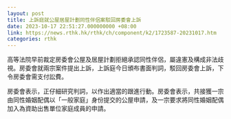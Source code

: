```yaml
---
layout: post
title: 上訴庭就公屋居屋計劃同性伴侶案駁回房委會上訴
date: 2023-10-17 22:51:27.000000000 +08:00
link: https://news.rthk.hk/rthk/ch/component/k2/1723587-20231017.htm
categories: rthk
---
```


高等法院早前裁定房委會公屋及居屋計劃拒絕承認同性伴侶，屬違憲及構成非法歧視。房委會就兩宗案件提出上訴，上訴庭今日頒布書面判詞，駁回房委會上訴，下令房委會需支付訟費。

房委會表示，正仔細研究判詞，以作出適當的跟進行動。房委會表示，共接獲一宗由同性婚姻配偶以「一般家庭」身份提交的公屋申請，及一宗要求將同性婚姻配偶加入為資助出售單位家庭成員的申請。
